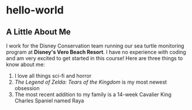 # hello-world
## A Little About Me
I work for the Disney Conservation team running our sea turtle monitoring program at **Disney's Vero Beach Resort**. I have no experience with coding and am very excited to get started in this course! Here are three things to know about me:
1. I love all things sci-fi and horror
2. *The Legend of Zelda: Tears of the Kingdom* is my most newest obsession
3. The most recent addition to my family is a 14-week Cavalier King Charles Spaniel named Raya
